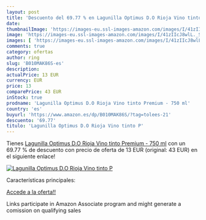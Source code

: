 ```yaml
---
layout: post
title: 'Descuento del 69.77 % en Lagunilla Optimus D.O Rioja Vino tinto P'
date: 
thumbnailImage: 'https://images-eu.ssl-images-amazon.com/images/I/41zIIcJ8wlL._SL200_.jpg'
image: 'https://images-eu.ssl-images-amazon.com/images/I/41zIIcJ8wlL._SL200_.jpg'
images: [ 'https://images-eu.ssl-images-amazon.com/images/I/41zIIcJ8wlL._SL200_.jpg' ]
comments: true
category: ofertas
author: ring
slug: 'B010MAK86S-es'
description:
actualPrice: 13 EUR
currency: EUR
price: 13
comparePrice: 43 EUR
inStock: true
prodname: 'Lagunilla Optimus D.O Rioja Vino tinto Premium - 750 ml'
country: 'es'
buyurl: 'https://www.amazon.es/dp/B010MAK86S/?tag=tolees-21'
descuento: '69.77'
titulo: 'Lagunilla Optimus D.O Rioja Vino tinto P'
---
```


Tienes [Lagunilla Optimus D.O Rioja Vino tinto Premium - 750 ml](https://www.amazon.es/dp/B010MAK86S/?tag=tolees-21) con un 69.77 % de descuento con precio de oferta de 13 EUR (original: 43 EUR) en el siguiente enlace!

[![Lagunilla Optimus D.O Rioja Vino tinto P](https://images-eu.ssl-images-amazon.com/images/I/41zIIcJ8wlL._SL200_.jpg)](https://www.amazon.es/dp/B010MAK86S/?tag=tolees-21)

Características principales:


[Accede a la oferta!!](https://www.amazon.es/dp/B010MAK86S/?tag=tolees-21)

Links participate in Amazon Associate program and might generate a comission on qualifying sales


